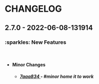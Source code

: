 <h1>CHANGELOG</h1><h2>2.7.0 - 2022-06-08-131914</h2><h3>:sparkles: New Features</h3> <ul><br><li><h4>Minor Changes</h4></li> <ul><h5> <li><a href='https://github.com/nostradini/myrepo3/commit/7aaa834'> 7aaa834 </a> - #minor home it to work </li></h5></ul></ul>
